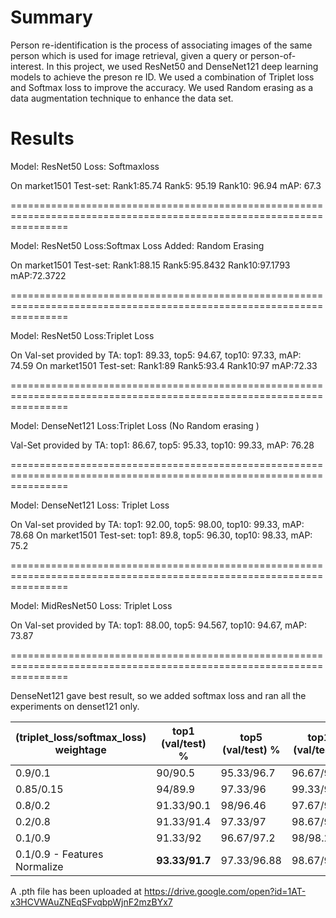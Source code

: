 # Summary
Person re-identification is the process of associating images of the same person which is used for image retrieval,
given a query or person-of-interest. In this project, we used ResNet50 and DenseNet121 deep learning models to achieve the preson re ID. We used a combination of Triplet loss and Softmax loss to improve the accuracy. We used Random erasing as a data augmentation technique to enhance the data set.

# Results

Model: ResNet50
Loss: Softmaxloss

On market1501 Test-set: Rank1:85.74 Rank5: 95.19 Rank10: 96.94 mAP: 67.3

======================================================================================================================

Model: ResNet50
Loss:Softmax Loss
Added: Random Erasing

On market1501 Test-set: Rank1:88.15	Rank5:95.8432	Rank10:97.1793	mAP:72.3722

======================================================================================================================

Model: ResNet50
Loss:Triplet Loss

On Val-set provided by TA: top1: 89.33, top5: 94.67, top10: 97.33, mAP: 74.59
On market1501 Test-set: Rank1:89	Rank5:93.4	Rank10:97	mAP:72.33

======================================================================================================================

Model: DenseNet121
Loss:Triplet Loss (No Random erasing )

Val-Set provided by TA: top1: 86.67, top5: 95.33, top10: 99.33, mAP: 76.28

======================================================================================================================

Model: DenseNet121
Loss: Triplet Loss

On Val-set provided by TA: top1: 92.00, top5: 98.00, top10: 99.33, mAP: 78.68
On market1501 Test-set: top1: 89.8, top5: 96.30, top10: 98.33, mAP: 75.2

======================================================================================================================

Model: MidResNet50 
Loss: Triplet Loss

On Val-set provided by TA: top1: 88.00, top5: 94.567, top10: 94.67, mAP: 73.87

======================================================================================================================

 DenseNet121 gave best result, so we added softmax loss and ran all the experiments on denset121 only. 


| (triplet_loss/softmax_loss) weightage | top1 (val/test) % | top5 (val/test) % | top10 (val/test) % | mAP (val/test) % |
|---------------------------------------|-------------------|-------------------|--------------------|------------------|
| 0.9/0.1                               | 90/90.5           | 95.33/96.7        | 96.67/98.01        | 78.53/77.27      |
| 0.85/0.15                             | 94/89.9           | 97.33/96          | 99.33/97.6         | 79.46/76.82      |
| 0.8/0.2                               | 91.33/90.1        | 98/96.46          | 97.67/97.86        | 78.05/76.878     |
| 0.2/0.8                               | 91.33/91.4        | 97.33/97          | 98.67/98.18        | 79.09/78.8       |
| 0.1/0.9                               | 91.33/92          | 96.67/97.2        | 98/98.2            | 80.11/78.25      |
| 0.1/0.9 - Features Normalize          | **93.33/91.7**       | 97.33/96.88       | 98.67/98           | **81.74/78.97**     |

A .pth file has been uploaded at https://drive.google.com/open?id=1AT-x3HCVWAuZNEqSFvqbpWjnF2mzBYx7 
